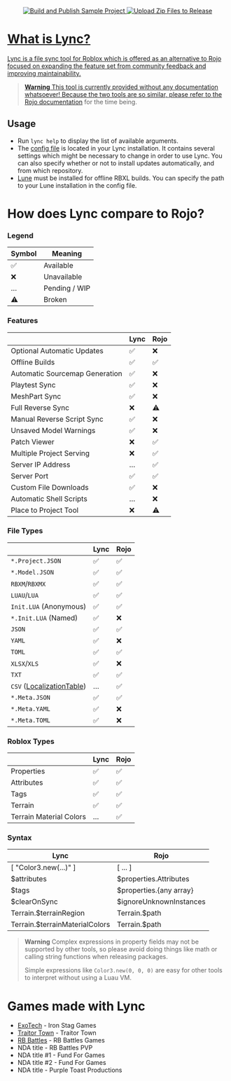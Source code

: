 <p align="center"><a href="https://github.com/Iron-Stag-Games/Lync/actions/workflows/test-build.yml"><img src="https://github.com/Iron-Stag-Games/Lync/actions/workflows/test-build.yml/badge.svg" alt="Build and Publish Sample Project"> <a href="https://github.com/Iron-Stag-Games/Lync/actions/workflows/release-zip.yml"><img src="https://github.com/Iron-Stag-Games/Lync/actions/workflows/release-zip.yml/badge.svg" alt="Upload Zip Files to Release"></p>

# What is Lync?

Lync is a file sync tool for Roblox which is offered as an alternative to Rojo focused on expanding the feature set from community feedback and improving maintainability.

> **Warning**
> This tool is currently provided without any documentation whatsoever! Because the two tools are so similar, please refer to [the Rojo documentation](https://rojo.space/docs/v7/) for the time being.

## Usage
- Run `lync help` to display the list of available arguments.
- The [config file](https://github.com/Iron-Stag-Games/Lync/blob/main/Lync/lync-config.json) is located in your Lync installation. It contains several settings which might be necessary to change in order to use Lync. You can also specify whether or not to install updates automatically, and from which repository.
- [Lune](https://github.com/filiptibell/lune) must be installed for offline RBXL builds. You can specify the path to your Lune installation in the config file.

# How does Lync compare to Rojo?

### Legend
| Symbol | Meaning |
|-|-|
| ✅️ | Available |
| ❌️ | Unavailable |
| … | Pending / WIP |
| ⚠️ | Broken |

### Features
| | Lync | Rojo |
|-|-|-|
| Optional Automatic Updates | ✅️ | ❌️ |
| Offline Builds | ✅️ | ✅️ |
| Automatic Sourcemap Generation | ✅️ | ❌️ |
| Playtest Sync | ✅️ | ❌️ |
| MeshPart Sync | ✅️ | ❌️ |
| Full Reverse Sync | ❌️ | ⚠️ |
| Manual Reverse Script Sync | ✅️ | ❌️ |
| Unsaved Model Warnings | ✅️ | ❌️ |
| Patch Viewer | ❌️ | ✅️ |
| Multiple Project Serving | ❌️ | ✅️ |
| Server IP Address | … | ✅️ |
| Server Port | ✅️ | ✅️ |
| Custom File Downloads | ✅️ | ❌️ |
| Automatic Shell Scripts | … | ❌️ |
| Place to Project Tool | ❌️ | ⚠️ |

### File Types
| | Lync | Rojo |
|-|-|-|
| `*.Project.JSON` | ✅️ | ✅️ |
| `*.Model.JSON` | ✅️ | ✅️ |
| `RBXM`/`RBXMX` | ✅️ | ✅️ |
| `LUAU`/`LUA` | ✅️ | ✅️ |
| `Init.LUA` (Anonymous) | ✅️ | ✅️ |
| `*.Init.LUA` (Named) | ✅️ | ❌️ |
| `JSON` | ✅️ | ✅️ |
| `YAML` | ✅️ | ❌️ |
| `TOML` | ✅️ | ✅️ |
| `XLSX`/`XLS` | ✅️ | ❌️ |
| `TXT` | ✅️ | ✅️ |
| `CSV` ([LocalizationTable](https://create.roblox.com/docs/reference/engine/classes/LocalizationTable)) | … | ✅️ |
| `*.Meta.JSON` | ✅️ | ✅️ |
| `*.Meta.YAML` | ✅️ | ❌️ |
| `*.Meta.TOML` | ✅️ | ❌️ |

### Roblox Types
| | Lync | Rojo |
|-|-|-|
| Properties | ✅️ | ✅️ |
| Attributes | ✅️ | ✅️ |
| Tags | ✅️ | ✅️ |
| Terrain | ✅️ | ✅️ |
| Terrain Material Colors | … | ✅️ |

### Syntax
| Lync | Rojo |
|-|-|
| [ "Color3.new(...)" ] | [ ... ] |
| $attributes | $properties.Attributes |
| $tags | $properties.{any array} |
| $clearOnSync | $ignoreUnknownInstances |
| Terrain.$terrainRegion | Terrain.$path |
| Terrain.$terrainMaterialColors | Terrain.$path |

> **Warning**
> Complex expressions in property fields may not be supported by other tools, so please avoid doing things like math or calling string functions when releasing packages.
>
> Simple expressions like `Color3.new(0, 0, 0)` are easy for other tools to interpret without using a Luau VM.

# Games made with Lync

- [ExoTech](https://www.roblox.com/games/7634484468) - Iron Stag Games
- [Traitor Town](https://www.roblox.com/games/255236425) - Traitor Town
- [RB Battles](https://www.roblox.com/games/5036207802) - RB Battles Games
- NDA title - RB Battles PVP
- NDA title #1 - Fund For Games
- NDA title #2 - Fund For Games
- NDA title - Purple Toast Productions
